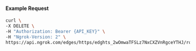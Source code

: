 <!-- Code generated for API Clients. DO NOT EDIT. -->

#### Example Request

```bash
curl \
-X DELETE \
-H "Authorization: Bearer {API_KEY}" \
-H "Ngrok-Version: 2" \
https://api.ngrok.com/edges/https/edghts_2wOmwaTFSLz7NxCXZVnRgceYTHJ/routes/edghtsrt_2wOmwdaMHKiw1E2SYsWvRUqT80m/websocket_tcp_converter
```
